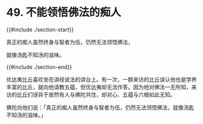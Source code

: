 # 49. 不能领悟佛法的痴人
{{#include ./section-start}}

真正的痴人虽然终身与智者为伍，仍然无法领悟佛法，

就像汤匙不知汤的滋味。

{{#include ./section-end}}

优达夷比丘喜欢坐在讲经说法的讲台上。有一次，一群来访的比丘误认他也是学养丰富的比丘，就向他请教五蕴，但优达夷却无法作答。因为他对佛法一无所知，来访的比丘们讶异于居然有人与佛陀共住，却对心、五蕴与六根如此无知。

佛陀向他们说：「真正的痴人虽然终身与智者为伍，仍然无法领悟佛法，就像汤匙不知汤的滋味。」

